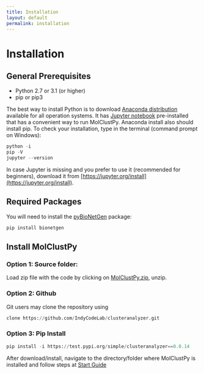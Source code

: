 ```yaml
---
title: Installation
layout: default
permalink: installation
---
```


# Installation

## General Prerequisites
  - Python 2.7 or 3.1 (or higher) 
  - pip or pip3

The best way to install Python is to download [Anaconda distribution](https://www.anaconda.com/products/distribution) available for all operation systems. It has [Jupyter notebook](https://jupyter.org/) pre-installed that has a convenient way to run MolClustPy. Anaconda install also should install pip. To check your installation, type in the terminal (command prompt on Windows):
```python
python -i
pip -V
jupyter --version 
```
In case Jupyter is missing and you prefer to use it (recommended for beginners), download it from [https://jupyter.org/install](https://jupyter.org/install).

## Required Packages

You will need to install the [pyBioNetGen](https://pybionetgen.readthedocs.io/en/latest/) package:
```python
pip install bionetgen
```

## Install MolClustPy 

### Option 1: Source folder: 

Load zip file with the code by clicking on [MolClustPy.zip](downloads/MolClustPy.zip), unzip.

### Option 2: Github

Git users may clone the repository using 
```python
clone https://github.com/IndyCodeLab/clusteranalyzer.git
```

### Option 3: Pip Install

```python
pip install -i https://test.pypi.org/simple/clusteranalyzer==0.0.14
```
 
 After download/install, navigate to the directory/folder where MolClustPy is installed and follow steps at [Start Guide](/quickstart)
 

